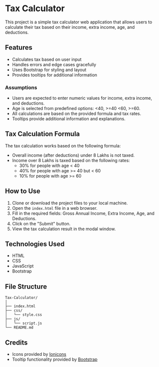 # Tax Calculator

This project is a simple tax calculator web application that allows users to calculate their tax based on their income, extra income, age, and deductions.

## Features

- Calculates tax based on user input
- Handles errors and edge cases gracefully
- Uses Bootstrap for styling and layout
- Provides tooltips for additional information

### Assumptions

- Users are expected to enter numeric values for income, extra income, and deductions.
- Age is selected from predefined options: <40, >=40 <60, >=60.
- All calculations are based on the provided formula and tax rates.
- Tooltips provide additional information and explanations.

## Tax Calculation Formula

The tax calculation works based on the following formula:

- Overall income (after deductions) under 8 Lakhs is not taxed.
- Income over 8 Lakhs is taxed based on the following rates:
  - 30% for people with age < 40
  - 40% for people with age >= 40 but < 60
  - 10% for people with age >= 60

## How to Use

1. Clone or download the project files to your local machine.
2. Open the `index.html` file in a web browser.
3. Fill in the required fields: Gross Annual Income, Extra Income, Age, and Deductions.
4. Click on the "Submit" button.
5. View the tax calculation result in the modal window.

## Technologies Used

- HTML
- CSS
- JavaScript
- Bootstrap

## File Structure

```
Tax-Calculator/
│
├── index.html
├── css/
│   └── style.css
├── js/
│   └── script.js
└── README.md
```

## Credits

- Icons provided by [Ionicons](https://ionicons.com/)
- Tooltip functionality provided by [Bootstrap](https://getbootstrap.com/)
